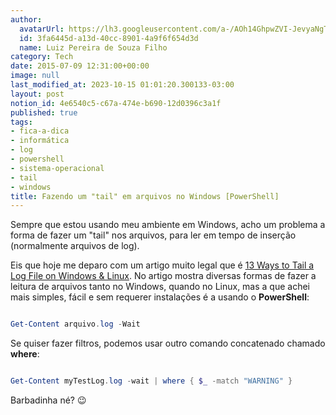 ```yaml
---
author:
  avatarUrl: https://lh3.googleusercontent.com/a-/AOh14GhpwZVI-JevyaNgTdlrOT6YN20cI6V9Kxtq38Ij8AQ=s100
  id: 3fa6445d-a13d-40cc-8901-4a9f6f654d3d
  name: Luiz Pereira de Souza Filho
category: Tech
date: 2015-07-09 12:31:00+00:00
image: null
last_modified_at: 2023-10-15 01:01:20.300133-03:00
layout: post
notion_id: 4e6540c5-c67a-474e-b690-12d0396c3a1f
published: true
tags:
- fica-a-dica
- informática
- log
- powershell
- sistema-operacional
- tail
- windows
title: Fazendo um "tail" em arquivos no Windows [PowerShell]
---
```


Sempre que estou usando meu ambiente em Windows, acho um problema a forma de fazer um "tail" nos arquivos, para ler em tempo de inserção (normalmente arquivos de log).

Eis que hoje me deparo com um artigo muito legal que é [13 Ways to Tail a Log File on Windows & Linux](http://stackify.com/11-ways-to-tail-a-log-file-on-windows-unix/). No artigo mostra diversas formas de fazer a leitura de arquivos tanto no Windows, quando no Linux, mas a que achei mais simples, fácil e sem requerer instalações é a usando o **PowerShell**:

```powershell

Get-Content arquivo.log -Wait

```

Se quiser fazer filtros, podemos usar outro comando concatenado chamado **where**:

```powershell

Get-Content myTestLog.log -wait | where { $_ -match "WARNING" }

```

Barbadinha né? 😉
